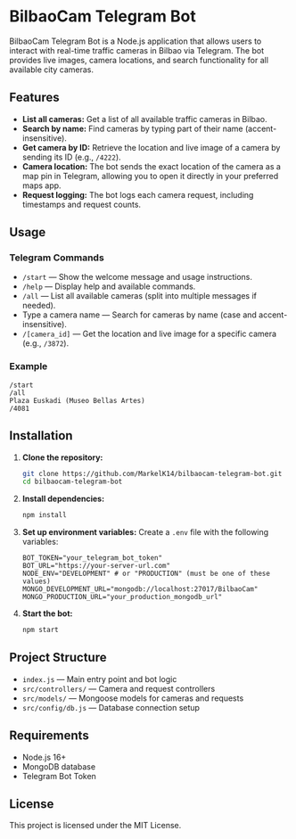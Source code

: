 # BilbaoCam Telegram Bot

BilbaoCam Telegram Bot is a Node.js application that allows users to interact with real-time traffic cameras in Bilbao via Telegram. The bot provides live images, camera locations, and search functionality for all available city cameras.

## Features

- **List all cameras:** Get a list of all available traffic cameras in Bilbao.
- **Search by name:** Find cameras by typing part of their name (accent-insensitive).
- **Get camera by ID:** Retrieve the location and live image of a camera by sending its ID (e.g., `/4222`).
- **Camera location:** The bot sends the exact location of the camera as a map pin in Telegram, allowing you to open it directly in your preferred maps app.
- **Request logging:** The bot logs each camera request, including timestamps and request counts.

## Usage

### Telegram Commands

- `/start` — Show the welcome message and usage instructions.
- `/help` — Display help and available commands.
- `/all` — List all available cameras (split into multiple messages if needed).
- Type a camera name — Search for cameras by name (case and accent-insensitive).
- `/[camera_id]` — Get the location and live image for a specific camera (e.g., `/3872`).

### Example

```
/start
/all
Plaza Euskadi (Museo Bellas Artes)
/4081
```

## Installation

1. **Clone the repository:**
   ```sh
   git clone https://github.com/MarkelK14/bilbaocam-telegram-bot.git
   cd bilbaocam-telegram-bot
   ```
2. **Install dependencies:**
   ```sh
   npm install
   ```
3. **Set up environment variables:**
   Create a `.env` file with the following variables:
   ```env
   BOT_TOKEN="your_telegram_bot_token"
   BOT_URL="https://your-server-url.com"
   NODE_ENV="DEVELOPMENT" # or "PRODUCTION" (must be one of these values)
   MONGO_DEVELOPMENT_URL="mongodb://localhost:27017/BilbaoCam"
   MONGO_PRODUCTION_URL="your_production_mongodb_url"
   ```
4. **Start the bot:**
   ```sh
   npm start
   ```

## Project Structure

- `index.js` — Main entry point and bot logic
- `src/controllers/` — Camera and request controllers
- `src/models/` — Mongoose models for cameras and requests
- `src/config/db.js` — Database connection setup

## Requirements

- Node.js 16+
- MongoDB database
- Telegram Bot Token

## License

This project is licensed under the MIT License.